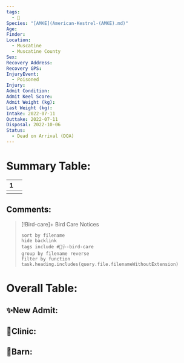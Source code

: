 ```yaml
---
tags:
  - 🦅
Species: "[AMKE](American-Kestrel-(AMKE).md)"
Age: 
Finder: 
Location:
  - Muscatine
  - Muscatine County
Sex: 
Recovery Address: 
Recovery GPS: 
InjuryEvent:
  - Poisoned
Injury: 
Admit Condition: 
Admit Keel Score: 
Admit Weight (kg): 
Last Weight (kg): 
Intake: 2022-07-11
Outtake: 2022-07-11
Disposal: 2022-10-06
Status:
  - Dead on Arrival (DOA)
---
```


# Summary Table:

<div><table class="dataview table-view-table"><thead class="table-view-thead"><tr class="table-view-tr-header"><th class="table-view-th"><span></span><span class="dataview small-text">1</span></th><th class="table-view-th"><span></span></th></tr></thead><tbody class="table-view-tbody"><tr><td><span></span></td><td><span></span></td></tr></tbody></table></div>

## Comments:

> [!Bird-care]+ Bird Care Notices
>   ```tasks 
>   sort by filename
>   hide backlink
>   tags include #🦅🩺-bird-care 
>   group by filename reverse
>   filter by function task.heading.includes(query.file.filenameWithoutExtension)
>   ```

# Overall Table:

## ✨New Admit:



## 🏥Clinic:



## 🏡Barn:


